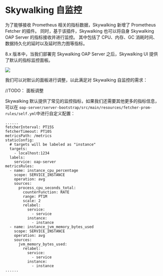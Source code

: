 # Skywalking 自监控

为了能够接收 Prometheus 相关的指标数据，Skywalking 新增了 Prometheus Fetcher 的插件。 同时，基于该插件，Skywalking 也可以将自身 Skywalking OAP Server 的指标接收并进行监控。 其中包括了 CPU、内存、GC 消耗时间、数据持久化的延时以及延时热力图等指标。

8.x 版本中，当我们部署完 Skywalking OAP Server 之后，Skywalking UI 提供了默认的指标监控面板。

![](http://cdn.jared-says.cn/WechatIMG157.jpeg)

我们可以对默认的面板进行调整，以此满足对 Skywalking 自监控的需求：

//TODO： 面板调整

Skywalking 默认提供了常见的监控指标，如果我们还需要其他更多的指标信息，可以在 `oap-server/server-bootstrap/src/main/resources/fetcher-prom-rules/self.yml`中进行自定义配置：

```text
......
fetcherInterval: PT15S
fetcherTimeout: PT10S
metricsPath: /metrics
staticConfig:
  # targets will be labeled as "instance"
  targets:
    - localhost:1234
  labels:
    service: oap-server
metricsRules:
  - name: instance_cpu_percentage
    scope: SERVICE_INSTANCE
    operation: avg
    sources:
      process_cpu_seconds_total:
        counterFunction: RATE
        range: PT1M
        scale: 2
        relabel:
          service:
            - service
          instance:
            - instance
  - name: instance_jvm_memory_bytes_used
    scope: SERVICE_INSTANCE
    operation: avg
    sources:
      jvm_memory_bytes_used:
        relabel:
          service:
            - service
          instance:
            - instance
......
```


